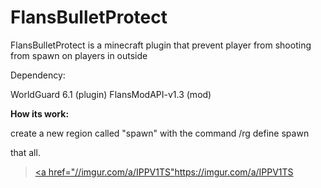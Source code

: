 # FlansBulletProtect
FlansBulletProtect is a minecraft plugin that prevent player from shooting from spawn on players in outside

Dependency:

WorldGuard 6.1 (plugin)
FlansModAPI-v1.3 (mod)

**How its work:**

create a new region called "spawn"
with the command /rg define spawn

that all.

[<blockquote class="imgur-embed-pub" lang="en" data-id="a/IPPV1TS" data-context="false" ><a href="//imgur.com/a/IPPV1TS"](https://imgur.com/a/IPPV1TS)https://imgur.com/a/IPPV1TS
